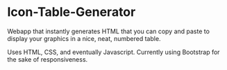 # Icon-Table-Generator
Webapp that instantly generates HTML that you can copy and paste to display your graphics in a nice, neat, numbered table.

Uses HTML, CSS, and eventually Javascript. Currently using Bootstrap for the sake of responsiveness.
